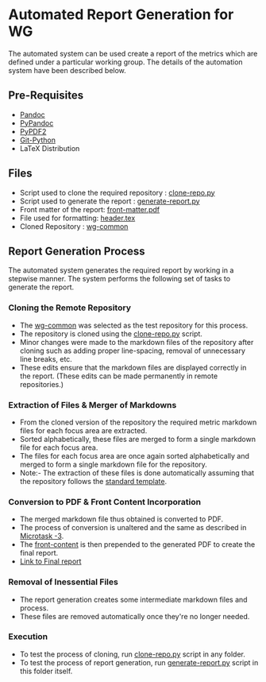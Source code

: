 # Automated Report Generation for WG

The automated system can be used create a report of the metrics which are defined under a particular working group. The details of the automation system have been described below.

## Pre-Requisites

- [Pandoc](https://pandoc.org/installing.html)
- [PyPandoc](https://pypi.org/project/pypandoc/)
- [PyPDF2](https://pypi.org/project/PyPDF2/)
- [Git-Python](https://pypi.org/project/GitPython/)
- LaTeX Distribution

## Files

- Script used to clone the required repository : [clone-repo.py](clone-repo.py)
- Script used to generate the report : [generate-report.py](generate-report.py)
- Front matter of the report: [front-matter.pdf](front-matter.pdf)
- File used for formatting: [header.tex](header.tex)
- Cloned Repository : [wg-common](wg-common-copy)

## Report Generation Process

The automated system generates the required report by working in a stepwise manner. The system performs the following set of tasks to generate the report.

### Cloning the Remote Repository

- The [wg-common](https://github.com/chaoss/wg-common) was selected as the test repository for this process.
- The repository is cloned using the [clone-repo.py](clone-repo.py) script.
- Minor changes were made to the markdown files of the repository after cloning such as adding proper line-spacing, removal of unnecessary line breaks, etc.
- These edits ensure that the markdown files are displayed correctly in the report. (These edits can be made permanently in remote repositories.)

### Extraction of Files & Merger of Markdowns

- From the cloned version of the repository the required metric markdown files for each focus area are extracted.
- Sorted alphabetically, these files are merged to form a single markdown file for each focus area.
- The files for each focus area are once again sorted alphabetically and merged to form a single markdown file for the repository.
- Note:-  The extraction of these files is done automatically assuming that the repository follows the [standard template](https://docs.google.com/document/d/1chPzgJa49sO_f3wVqp_NLJupSVyKHSVyuFuwzl4m4KI/). 

### Conversion to PDF & Front Content Incorporation

- The merged markdown file thus obtained is converted to PDF.
- The process of conversion is unaltered and the same as described in [Microtask -3](../Microtask-3).
- The [front-content](front-matter.pdf) is then prepended to the generated PDF to create the final report.
- [Link to Final report](final-release.pdf)

### Removal of Inessential Files

- The report generation creates some intermediate markdown files and process.
- These files are removed automatically once they're no longer needed.

### Execution

- To test the process of cloning, run [clone-repo.py](clone-repo.py) script in any folder.
- To test the process of report generation, run [generate-report.py](generate-report.py) script in this folder itself.



